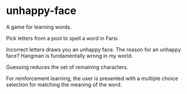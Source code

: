 # unhappy-face
A game for learning words.

Pick letters from a pool to spell a word in Farsi.

Incorrect letters draws you an unhappy face.  The reason for an unhappy 
face?  Hangman is fundamentally wrong in my world.

Guessing reduces the set of remaining characters.  

For reinforcement learning, the user is presented with a multiple choice
selection for matching the meaning of the word.
